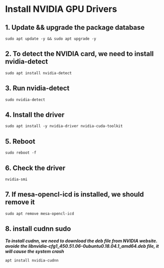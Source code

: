# Install NVIDIA GPU Drivers

## 1. Update && upgrade the package database

    sudo apt update -y && sudo apt upgrade -y

## 2. To detect the NVIDIA card, we need to install nvidia-detect

    sudo apt install nvidia-detect

## 3. Run nvidia-detect

    sudo nvidia-detect

## 4. Install the driver

    sudo apt install -y nvidia-driver nvidia-cuda-toolkit

## 5. Reboot

    sudo reboot -f

## 6. Check the driver

    nvidia-smi 

## 7. If mesa-opencl-icd is installed, we should remove it

    sudo apt remove mesa-opencl-icd

## 8. install cudnn sudo

***To install cudnn, we need to download the deb file from NVIDIA website. avoide the libnvidia-cfg1_450.51.06-0ubuntu0.18.04.1_amd64.deb file, it will cause the system crash***

    apt install nvidia-cudnn
